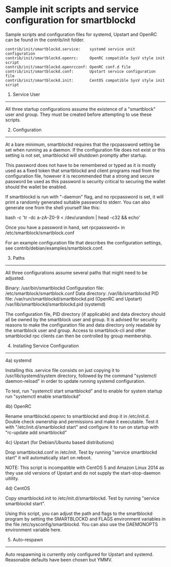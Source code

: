 Sample init scripts and service configuration for smartblockd
==========================================================

Sample scripts and configuration files for systemd, Upstart and OpenRC
can be found in the contrib/init folder.

    contrib/init/smartblockd.service:    systemd service unit configuration
    contrib/init/smartblockd.openrc:     OpenRC compatible SysV style init script
    contrib/init/smartblockd.openrcconf: OpenRC conf.d file
    contrib/init/smartblockd.conf:       Upstart service configuration file
    contrib/init/smartblockd.init:       CentOS compatible SysV style init script

1. Service User
---------------------------------

All three startup configurations assume the existence of a "smartblock" user
and group.  They must be created before attempting to use these scripts.

2. Configuration
---------------------------------

At a bare minimum, smartblockd requires that the rpcpassword setting be set
when running as a daemon.  If the configuration file does not exist or this
setting is not set, smartblockd will shutdown promptly after startup.

This password does not have to be remembered or typed as it is mostly used
as a fixed token that smartblockd and client programs read from the configuration
file, however it is recommended that a strong and secure password be used
as this password is security critical to securing the wallet should the
wallet be enabled.

If smartblockd is run with "-daemon" flag, and no rpcpassword is set, it will
print a randomly generated suitable password to stderr.  You can also
generate one from the shell yourself like this:

bash -c 'tr -dc a-zA-Z0-9 < /dev/urandom | head -c32 && echo'

Once you have a password in hand, set rpcpassword= in /etc/smartblock/smartblock.conf

For an example configuration file that describes the configuration settings,
see contrib/debian/examples/smartblock.conf.

3. Paths
---------------------------------

All three configurations assume several paths that might need to be adjusted.

Binary:              /usr/bin/smartblockd
Configuration file:  /etc/smartblock/smartblock.conf
Data directory:      /var/lib/smartblockd
PID file:            /var/run/smartblockd/smartblockd.pid (OpenRC and Upstart)
                     /var/lib/smartblockd/smartblockd.pid (systemd)

The configuration file, PID directory (if applicable) and data directory
should all be owned by the smartblock user and group.  It is advised for security
reasons to make the configuration file and data directory only readable by the
smartblock user and group.  Access to smartblock-cli and other smartblockd rpc clients
can then be controlled by group membership.

4. Installing Service Configuration
-----------------------------------

4a) systemd

Installing this .service file consists on just copying it to
/usr/lib/systemd/system directory, followed by the command
"systemctl daemon-reload" in order to update running systemd configuration.

To test, run "systemctl start smartblockd" and to enable for system startup run
"systemctl enable smartblockd"

4b) OpenRC

Rename smartblockd.openrc to smartblockd and drop it in /etc/init.d.  Double
check ownership and permissions and make it executable.  Test it with
"/etc/init.d/smartblockd start" and configure it to run on startup with
"rc-update add smartblockd"

4c) Upstart (for Debian/Ubuntu based distributions)

Drop smartblockd.conf in /etc/init.  Test by running "service smartblockd start"
it will automatically start on reboot.

NOTE: This script is incompatible with CentOS 5 and Amazon Linux 2014 as they
use old versions of Upstart and do not supply the start-stop-daemon uitility.

4d) CentOS

Copy smartblockd.init to /etc/init.d/smartblockd. Test by running "service smartblockd start".

Using this script, you can adjust the path and flags to the smartblockd program by
setting the SMARTBLOCKD and FLAGS environment variables in the file
/etc/sysconfig/smartblockd. You can also use the DAEMONOPTS environment variable here.

5. Auto-respawn
-----------------------------------

Auto respawning is currently only configured for Upstart and systemd.
Reasonable defaults have been chosen but YMMV.
